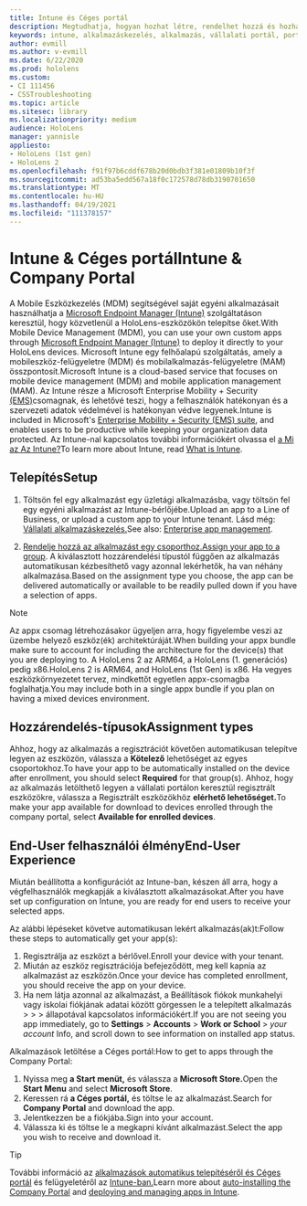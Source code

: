 ```yaml
---
title: Intune és Céges portál
description: Megtudhatja, hogyan hozhat létre, rendelhet hozzá és hozhat létre kényelmes felhasználói élményt az Intune, a mobileszköz-kezelés és a vállalati portál használatával.
keywords: intune, alkalmazáskezelés, alkalmazás, vállalati portál, portál, hololens
author: evmill
ms.author: v-evmill
ms.date: 6/22/2020
ms.prod: hololens
ms.custom:
- CI 111456
- CSSTroubleshooting
ms.topic: article
ms.sitesec: library
ms.localizationpriority: medium
audience: HoloLens
manager: yannisle
appliesto:
- HoloLens (1st gen)
- HoloLens 2
ms.openlocfilehash: f91f97b6cddf678b20d0bdb3f381e01809b10f3f
ms.sourcegitcommit: ad53ba5edd567a18f0c172578d78db3190701650
ms.translationtype: MT
ms.contentlocale: hu-HU
ms.lasthandoff: 04/19/2021
ms.locfileid: "111378157"
---
```

# <a name="intune--company-portal"></a><span data-ttu-id="f8192-104">Intune & Céges portál</span><span class="sxs-lookup"><span data-stu-id="f8192-104">Intune & Company Portal</span></span>

<span data-ttu-id="f8192-105">A Mobile Eszközkezelés (MDM) segítségével saját egyéni alkalmazásait használhatja a [Microsoft Endpoint Manager (Intune)](https://docs.microsoft.com/intune/windows-holographic-for-business) szolgáltatáson keresztül, hogy közvetlenül a HoloLens-eszközökön telepítse őket.</span><span class="sxs-lookup"><span data-stu-id="f8192-105">With Mobile Device Management (MDM), you can use your own custom apps through [Microsoft Endpoint Manager (Intune)](https://docs.microsoft.com/intune/windows-holographic-for-business) to deploy it directly to your HoloLens devices.</span></span> <span data-ttu-id="f8192-106">Microsoft Intune egy felhőalapú szolgáltatás, amely a mobileszköz-felügyeletre (MDM) és mobilalkalmazás-felügyeletre (MAM) összpontosít.</span><span class="sxs-lookup"><span data-stu-id="f8192-106">Microsoft Intune is a cloud-based service that focuses on mobile device management (MDM) and mobile application management (MAM).</span></span> <span data-ttu-id="f8192-107">Az Intune része a Microsoft Enterprise Mobility + Security [(EMS)](https://www.microsoft.com/microsoft-365/enterprise-mobility-security)csomagnak, és lehetővé teszi, hogy a felhasználók hatékonyan és a szervezeti adatok védelmével is hatékonyan védve legyenek.</span><span class="sxs-lookup"><span data-stu-id="f8192-107">Intune is included in Microsoft's [Enterprise Mobility + Security (EMS) suite](https://www.microsoft.com/microsoft-365/enterprise-mobility-security), and enables users to be productive while keeping your organization data protected.</span></span> <span data-ttu-id="f8192-108">Az Intune-nal kapcsolatos további információkért olvassa el [a Mi az Az Intune?](https://docs.microsoft.com/mem/intune/fundamentals/what-is-intune)</span><span class="sxs-lookup"><span data-stu-id="f8192-108">To learn more about Intune, read [What is Intune](https://docs.microsoft.com/mem/intune/fundamentals/what-is-intune).</span></span>

## <a name="setup"></a><span data-ttu-id="f8192-109">Telepítés</span><span class="sxs-lookup"><span data-stu-id="f8192-109">Setup</span></span>

1. <span data-ttu-id="f8192-110">Töltsön fel egy alkalmazást egy üzletági alkalmazásba, vagy töltsön fel egy egyéni alkalmazást az Intune-bérlőjébe.</span><span class="sxs-lookup"><span data-stu-id="f8192-110">Upload an app to a Line of Business, or upload a custom app to your Intune tenant.</span></span> <span data-ttu-id="f8192-111">Lásd még: [Vállalati alkalmazáskezelés.](https://docs.microsoft.com/windows/client-management/mdm/enterprise-app-management)</span><span class="sxs-lookup"><span data-stu-id="f8192-111">See also: [Enterprise app management](https://docs.microsoft.com/windows/client-management/mdm/enterprise-app-management).</span></span>

2. <span data-ttu-id="f8192-112">[Rendelje hozzá az alkalmazást egy csoporthoz.](https://docs.microsoft.com/mem/intune/apps/apps-deploy)</span><span class="sxs-lookup"><span data-stu-id="f8192-112">[Assign your app to a group](https://docs.microsoft.com/mem/intune/apps/apps-deploy).</span></span> <span data-ttu-id="f8192-113">A kiválasztott hozzárendelési típustól függően az alkalmazás automatikusan kézbesíthető vagy azonnal lekérhetők, ha van néhány alkalmazása.</span><span class="sxs-lookup"><span data-stu-id="f8192-113">Based on the assignment type you choose, the app can be delivered automatically or available to be readily pulled down if you have a selection of apps.</span></span>

> [!NOTE]
> <span data-ttu-id="f8192-114">Az appx csomag létrehozásakor ügyeljen arra, hogy figyelembe veszi az üzembe helyező eszköz(ék) architektúráját.</span><span class="sxs-lookup"><span data-stu-id="f8192-114">When building your appx bundle make sure to account for including the architecture for the device(s) that you are deploying to.</span></span> <span data-ttu-id="f8192-115">A HoloLens 2 az ARM64, a HoloLens (1. generációs) pedig x86.</span><span class="sxs-lookup"><span data-stu-id="f8192-115">HoloLens 2 is ARM64, and HoloLens (1st Gen) is x86.</span></span> <span data-ttu-id="f8192-116">Ha vegyes eszközkörnyezetet tervez, mindkettőt egyetlen appx-csomagba foglalhatja.</span><span class="sxs-lookup"><span data-stu-id="f8192-116">You may include both in a single appx bundle if you plan on having a mixed devices environment.</span></span>

## <a name="assignment-types"></a><span data-ttu-id="f8192-117">Hozzárendelés-típusok</span><span class="sxs-lookup"><span data-stu-id="f8192-117">Assignment types</span></span>

<span data-ttu-id="f8192-118">Ahhoz, hogy az alkalmazás a regisztrációt követően automatikusan telepítve legyen az eszközön, válassza a **Kötelező** lehetőséget az egyes csoportokhoz.</span><span class="sxs-lookup"><span data-stu-id="f8192-118">To have your app to be automatically installed on the device after enrollment, you should select **Required** for that group(s).</span></span>
<span data-ttu-id="f8192-119">Ahhoz, hogy az alkalmazás letölthető legyen a vállalati portálon keresztül regisztrált eszközökre, válassza a Regisztrált eszközökhöz **elérhető lehetőséget.**</span><span class="sxs-lookup"><span data-stu-id="f8192-119">To make your app available for download to devices enrolled through the company portal, select **Available for enrolled devices**.</span></span>

## <a name="end-user-experience"></a><span data-ttu-id="f8192-120">End-User felhasználói élmény</span><span class="sxs-lookup"><span data-stu-id="f8192-120">End-User Experience</span></span>

<span data-ttu-id="f8192-121">Miután beállította a konfigurációt az Intune-ban, készen áll arra, hogy a végfelhasználók megkapják a kiválasztott alkalmazásokat.</span><span class="sxs-lookup"><span data-stu-id="f8192-121">After you have set up configuration on Intune, you are ready for end users to receive your selected apps.</span></span>

<span data-ttu-id="f8192-122">Az alábbi lépéseket követve automatikusan lekért alkalmazás(ak)t:</span><span class="sxs-lookup"><span data-stu-id="f8192-122">Follow these steps to automatically get your app(s):</span></span>

1. <span data-ttu-id="f8192-123">Regisztrálja az eszközt a bérlővel.</span><span class="sxs-lookup"><span data-stu-id="f8192-123">Enroll your device with your tenant.</span></span>
2. <span data-ttu-id="f8192-124">Miután az eszköz regisztrációja befejeződött, meg kell kapnia az alkalmazást az eszközön.</span><span class="sxs-lookup"><span data-stu-id="f8192-124">Once your device has completed enrollment, you should receive the app on your device.</span></span>
3. <span data-ttu-id="f8192-125">Ha nem látja azonnal az alkalmazást, a Beállítások fiókok munkahelyi vagy iskolai fiókjának adatai között görgessen le a telepített alkalmazás   >    >    >   állapotával kapcsolatos információkért.</span><span class="sxs-lookup"><span data-stu-id="f8192-125">If you are not seeing you app immediately, go to **Settings** > **Accounts** > **Work or School** > *your account* Info, and scroll down to see information on installed app status.</span></span>

<span data-ttu-id="f8192-126">Alkalmazások letöltése a Céges portál:</span><span class="sxs-lookup"><span data-stu-id="f8192-126">How to get to apps through the Company Portal:</span></span>

1. <span data-ttu-id="f8192-127">Nyissa meg **a Start menüt,** és válassza a **Microsoft Store.**</span><span class="sxs-lookup"><span data-stu-id="f8192-127">Open the **Start Menu** and select **Microsoft Store**.</span></span>
2. <span data-ttu-id="f8192-128">Keressen rá **a Céges portál,** és töltse le az alkalmazást.</span><span class="sxs-lookup"><span data-stu-id="f8192-128">Search for **Company Portal** and download the app.</span></span>
3. <span data-ttu-id="f8192-129">Jelentkezzen be a fiókjába.</span><span class="sxs-lookup"><span data-stu-id="f8192-129">Sign into your account.</span></span>
4. <span data-ttu-id="f8192-130">Válassza ki és töltse le a megkapni kívánt alkalmazást.</span><span class="sxs-lookup"><span data-stu-id="f8192-130">Select the app you wish to receive and download it.</span></span>

> [!Tip]
> <span data-ttu-id="f8192-131">További információ az [alkalmazások automatikus telepítéséről és Céges portál](https://docs.microsoft.com/mem/intune/apps/company-portal-app) és felügyeletéről az [Intune-ban.](https://docs.microsoft.com/mem/intune/fundamentals/windows-holographic-for-business#deploy-and-manage-apps)</span><span class="sxs-lookup"><span data-stu-id="f8192-131">Learn more about [auto-installing the Company Portal](https://docs.microsoft.com/mem/intune/apps/company-portal-app) and [deploying and managing apps in Intune](https://docs.microsoft.com/mem/intune/fundamentals/windows-holographic-for-business#deploy-and-manage-apps).</span></span>
